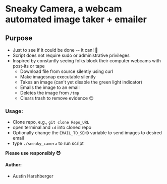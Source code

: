# Sneaky Camera, a webcam automated image taker + emailer 
## Purpose
* Just to see if it could be done -- it can! 📸
* Script does not require sudo or administrative privileges 
* Inspired by constantly seeing folks block their computer webcams with post-its or tape
	* Download file from source silently using curl
	* Make imagesnap executable silently
	* Takes an image (can't yet disable the green light indicator)
	* Emails the image to an email
	* Deletes the image from `/tmp`
	* Clears trash to remove evidence 😉


### Usage:
* Clone repo, e.g., `git clone Repo_URL`
* open terminal and `cd` into cloned repo
* Optionally change the `EMAIL_TO_SEND` variable to send images to desired email
*  type `./sneaky_camera` to run script

**Please use responsibly 😈** 

#### Author:
* Austin Harshberger